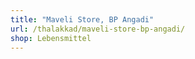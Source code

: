 ```yaml
---
title: "Maveli Store, BP Angadi"
url: /thalakkad/maveli-store-bp-angadi/
shop: Lebensmittel
---
```

